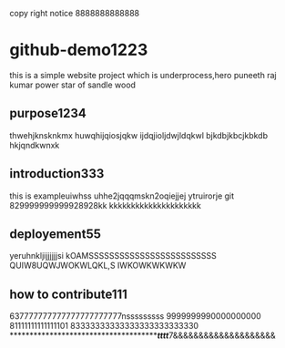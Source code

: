 copy right notice  8888888888888
# github-demo1223
this is a simple website project which is underprocess,hero puneeth raj kumar power star of sandle wood
## purpose1234
thwehjknsknkmx huwqhijqiosjqkw ijdqjioljdwjldqkwl bjkdbjkbcjkbkdb hkjqndkwnxk
## introduction333
this is exampleuiwhss uhhe2jqqqmskn2oqiejjej ytruirorje git
829999999999928928kk
kkkkkkkkkkkkkkkkkkkkk
## deployement55
yeruhnkljijjjjjjsi    kOAMSSSSSSSSSSSSSSSSSSSSSSSSS QUIW8UQWJWOKWLQKL,S IWKOWKWKWKW
## how to contribute111
637777777777777777777777nsssssssss 9999999990000000000 81111111111111101
83333333333333333333333330
************************************************tttt***********7&&&&&&&&&&&&&&&&&&&&